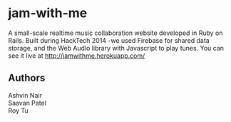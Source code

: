 jam-with-me
====================

A small-scale realtime music collaboration website developed in Ruby on Rails. 
Built during HackTech 2014 -we used Firebase for shared data storage, and the 
Web Audio library with Javascript to play tunes. You can see it live at 
http://jamwithme.herokuapp.com/

Authors
-------
Ashvin Nair  
Saavan Patel  
Roy Tu  
